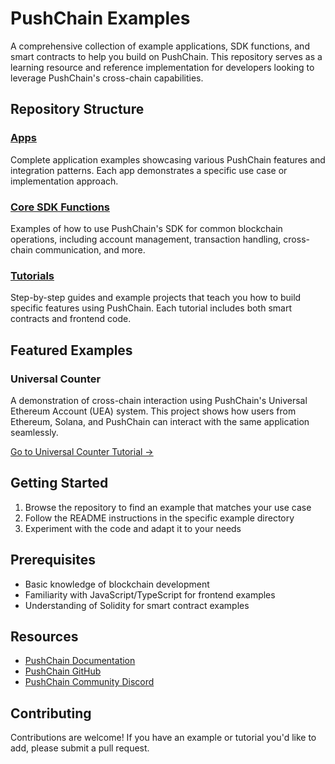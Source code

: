 # PushChain Examples

A comprehensive collection of example applications, SDK functions, and smart contracts to help you build on PushChain. This repository serves as a learning resource and reference implementation for developers looking to leverage PushChain's cross-chain capabilities.

## Repository Structure

### [Apps](./apps)

Complete application examples showcasing various PushChain features and integration patterns. Each app demonstrates a specific use case or implementation approach.

### [Core SDK Functions](./core-sdk-functions)

Examples of how to use PushChain's SDK for common blockchain operations, including account management, transaction handling, cross-chain communication, and more.

### [Tutorials](./tutorials)

Step-by-step guides and example projects that teach you how to build specific features using PushChain. Each tutorial includes both smart contracts and frontend code.

## Featured Examples

### Universal Counter

A demonstration of cross-chain interaction using PushChain's Universal Ethereum Account (UEA) system. This project shows how users from Ethereum, Solana, and PushChain can interact with the same application seamlessly.

[Go to Universal Counter Tutorial →](./tutorials/universal-counter)

## Getting Started

1. Browse the repository to find an example that matches your use case
2. Follow the README instructions in the specific example directory
3. Experiment with the code and adapt it to your needs

## Prerequisites

- Basic knowledge of blockchain development
- Familiarity with JavaScript/TypeScript for frontend examples
- Understanding of Solidity for smart contract examples

## Resources

- [PushChain Documentation](https://docs.pushchain.xyz)
- [PushChain GitHub](https://github.com/pushchain)
- [PushChain Community Discord](https://discord.gg/pushchain)

## Contributing

Contributions are welcome! If you have an example or tutorial you'd like to add, please submit a pull request.
